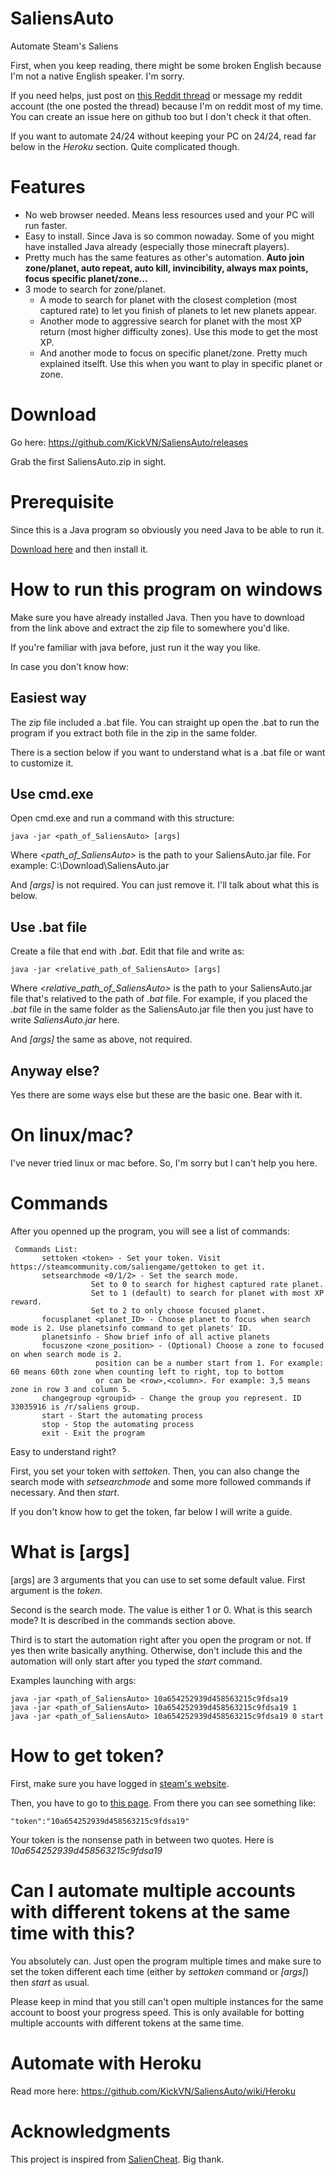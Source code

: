# SaliensAuto
Automate Steam's Saliens

First, when you keep reading, there might be some broken English because I'm not a native English speaker. I'm sorry.

If you need helps, just post on [this Reddit thread](https://www.reddit.com/r/Saliens/comments/8t2g0w/java_another_salienss_botting_program_but_in_java/) or message my reddit account (the one posted the thread) because I'm on reddit most of my time. You can create an issue here on github too but I don't check it that often.

If you want to automate 24/24 without keeping your PC on 24/24, read far below in the *Heroku* section. Quite complicated though.
# Features
* No web browser needed. Means less resources used and your PC will run faster.
* Easy to install. Since Java is so common nowaday. Some of you might have installed Java already (especially those minecraft players).
* Pretty much has the same features as other's automation. **Auto join zone/planet, auto repeat, auto kill, invincibility, always max points, focus specific planet/zone...**
* 3 mode to search for zone/planet. 
  - A mode to search for planet with the closest completion (most captured rate) to let you finish of planets to let new planets appear.
  - Another mode to aggressive search for planet with the most XP return (most higher difficulty zones). Use this mode to get the most XP.
  - And another mode to focus on specific planet/zone. Pretty much explained itselft. Use this when you want to play in specific planet or zone. 

# Download
Go here: https://github.com/KickVN/SaliensAuto/releases

Grab the first SaliensAuto.zip in sight.

# Prerequisite
Since this is a Java program so obviously you need Java to be able to run it.

[Download here](https://java.com/en/download/) and then install it.

# How to run this program on windows
Make sure you have already installed Java. Then you have to download from the link above and extract the zip file to somewhere you'd like.

If you're familiar with java before, just run it the way you like.

In case you don't know how:

## Easiest way
The zip file included a .bat file. You can straight up open the .bat to run the program if you extract both file in the zip in the same folder.

There is a section below if you want to understand what is a .bat file or want to customize it.

## Use cmd.exe
Open cmd.exe and run a command with this structure:
```
java -jar <path_of_SaliensAuto> [args]
```
Where *<path_of_SaliensAuto>* is the path to your SaliensAuto.jar file. For example: C:\\Download\SaliensAuto.jar

And *\[args]* is not required. You can just remove it. I'll talk about what this is below.
## Use .bat file
Create a file that end with *.bat*. Edit that file and write as:
```
java -jar <relative_path_of_SaliensAuto> [args]
```
Where *<relative_path_of_SaliensAuto>* is the path to your SaliensAuto.jar file that's relatived to the path of *.bat* file. For example, if you placed the *.bat* file in the same folder as the SaliensAuto.jar file then you just have to write *SaliensAuto.jar* here.

And *\[args]* the same as above, not required.

## Anyway else?
Yes there are some ways else but these are the basic one. Bear with it.

# On linux/mac?
I've never tried linux or mac before. So, I'm sorry but I can't help you here.

# Commands
After you openned up the program, you will see a list of commands:
```
 Commands List:
       settoken <token> - Set your token. Visit https://steamcommunity.com/saliengame/gettoken to get it.
       setsearchmode <0/1/2> - Set the search mode.
                  Set to 0 to search for highest captured rate planet.
                  Set to 1 (default) to search for planet with most XP reward.
                  Set to 2 to only choose focused planet.
       focusplanet <planet_ID> - Choose planet to focus when search mode is 2. Use planetsinfo command to get planets' ID.
       planetsinfo - Show brief info of all active planets
       focuszone <zone_position> - (Optional) Choose a zone to focused on when search mode is 2.
                   position can be a number start from 1. For example: 60 means 60th zone when counting left to right, top to bottom
                   or can be <row>,<column>. For example: 3,5 means zone in row 3 and column 5.
       changegroup <groupid> - Change the group you represent. ID 33035916 is /r/saliens group.
       start - Start the automating process
       stop - Stop the automating process
       exit - Exit the program
```
Easy to understand right? 


First, you set your token with *settoken*. Then, you can also change the search mode with *setsearchmode* and some more followed commands if necessary. And then *start*.

If you don't know how to get the token, far below I will write a guide.

# What is \[args]
\[args] are 3 arguments that you can use to set some default value.
First argument is the *token*. 

Second is the search mode. The value is either 1 or 0. What is this search mode? It is described in the commands section above.

Third is to start the automation right after you open the program or not. If yes then write basically anything. Otherwise, don't include this and the automation will only start after you typed the *start* command.

Examples launching with args:
```
java -jar <path_of_SaliensAuto> 10a654252939d458563215c9fdsa19
java -jar <path_of_SaliensAuto> 10a654252939d458563215c9fdsa19 1
java -jar <path_of_SaliensAuto> 10a654252939d458563215c9fdsa19 0 start
```
# How to get token?
First, make sure you have logged in [steam's website](https://steamcommunity.com/login). 

Then, you have to go to [this page](https://steamcommunity.com/saliengame/gettoken). From there you can see something like:
```
"token":"10a654252939d458563215c9fdsa19"
```
Your token is the nonsense path in between two quotes. Here is *10a654252939d458563215c9fdsa19*

# Can I automate multiple accounts with different tokens at the same time with this?
You absolutely can. Just open the program multiple times and make sure to set the token different each time (either by *settoken* command or *\[args]*) then *start* as usual.

Please keep in mind that you still can't open multiple instances for the same account to boost your progress speed. This is only available for botting multiple accounts with different tokens at the same time.

# Automate with Heroku
Read more here: https://github.com/KickVN/SaliensAuto/wiki/Heroku

# Acknowledgments
This project is inspired from [SalienCheat](https://github.com/SteamDatabase/SalienCheat). Big thank.
